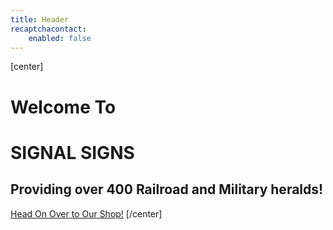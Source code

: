 ```yaml
---
title: Header
recaptchacontact:
    enabled: false
---
```


[center]
# Welcome To
# SIGNAL SIGNS

## Providing over 400 Railroad and Military heralds!

[Head On Over to Our Shop!](../shop?classes=button-2,big,button)
[/center]
